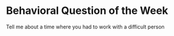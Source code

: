 # Behavioral Question of the Week

Tell me about a time where you had to work with a difficult person
